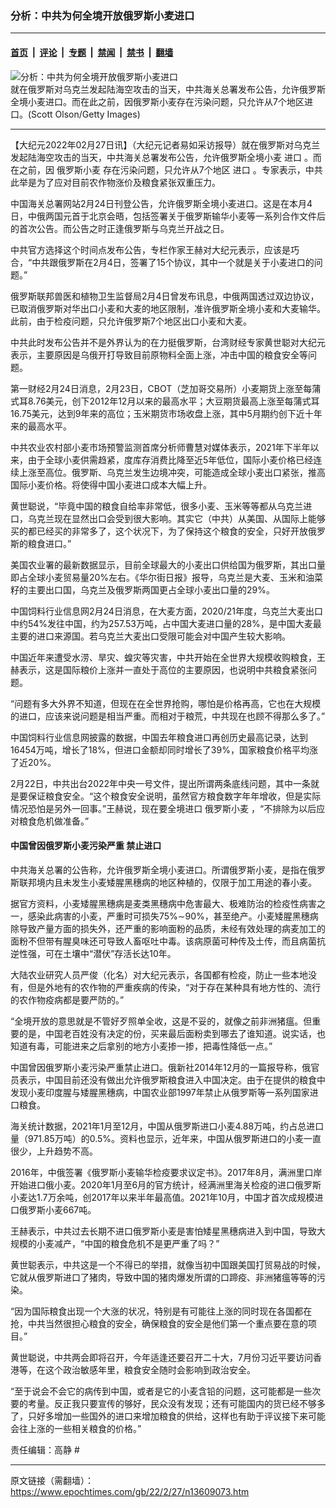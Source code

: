 ### 分析：中共为何全境开放俄罗斯小麦进口

---

#### [首页](../../../..?n13609073) &nbsp;|&nbsp; [评论](../../../../../epoch-comment?n13609073) &nbsp;|&nbsp; [专题](../../../../../epoch-special?n13609073) &nbsp;|&nbsp; [禁闻](../../../../../epoch-news?n13609073) &nbsp;|&nbsp; [禁书](../../../../../books?n13609073) &nbsp;|&nbsp; [翻墙](https://github.com/gfw-breaker/nogfw/blob/master/README.md?n13609073)


<div><img alt="分析：中共为何全境开放俄罗斯小麦进口" class="attachment-djy_600_400 size-djy_600_400 wp-post-image" src="https://i.epochtimes.com/assets/uploads/2022/02/id13609102-3d2b03789bf94cc4eec31f44c4990b82-600x400.jpg"/>
<div class="caption">
 就在俄罗斯对乌克兰发起陆海空攻击的当天，中共海关总署发布公告，允许俄罗斯全境小麦进口。而在此之前，因俄罗斯小麦存在污染问题，只允许从7个地区进口。(Scott Olson/Getty Images)
</div></div><hr/><div class="post_content" id="artbody" itemprop="articleBody">
 <!-- article content begin -->
 <p>
  【大纪元2022年02月27日讯】（大纪元记者易如采访报导）就在俄罗斯对乌克兰发起陆海空攻击的当天，中共海关总署发布公告，允许俄罗斯全境小麦
  <ok href="https://www.epochtimes.com/gb/tag/%E8%BF%9B%E5%8F%A3.html">
   进口
  </ok>
  。而在之前，因
  <ok href="https://www.epochtimes.com/gb/tag/%E4%BF%84%E7%BD%97%E6%96%AF%E5%B0%8F%E9%BA%A6.html">
   俄罗斯小麦
  </ok>
  存在污染问题，只允许从7个地区
  <ok href="https://www.epochtimes.com/gb/tag/%E8%BF%9B%E5%8F%A3.html">
   进口
  </ok>
  。专家表示，中共此举是为了应对目前农作物涨价及粮食紧张双重压力。
 </p>
 <p>
  中国海关总署网站2月24日刊登公告，允许俄罗斯全境小麦进口。这是在本月4日，中俄两国元首于北京会晤，包括签署关于俄罗斯输华小麦等一系列合作文件后的首次公告。而公告之时正逢俄罗斯与乌克兰开战之日。
 </p>
 <p>
  中共官方选择这个时间点发布公告，专栏作家王赫对大纪元表示，应该是巧合，“中共跟俄罗斯在2月4日，签署了15个协议，其中一个就是关于小麦进口的问题。”
 </p>
 <p>
  俄罗斯联邦兽医和植物卫生监督局2月4日曾发布讯息，中俄两国透过双边协议，已取消俄罗斯对华出口小麦和大麦的地区限制，准许俄罗斯全境小麦和大麦输华。此前，由于检疫问题，只允许俄罗斯7个地区出口小麦和大麦。
 </p>
 <p>
  中共此时发布公告并不是外界认为的在力挺俄罗斯，台湾财经专家黄世聪对大纪元表示，主要原因是乌俄开打导致目前原物料全面上涨，冲击中国的粮食安全等问题。
 </p>
 <p>
  第一财经2月24日消息，2月23日，CBOT（芝加哥交易所）小麦期货上涨至每蒲式耳8.76美元，创下2012年12月以来的最高水平；大豆期货最高上涨至每蒲式耳16.75美元，达到9年来的高位；玉米期货市场收盘上涨，其中5月期约创下近十年来的最高水平。
 </p>
 <p>
  中共农业农村部小麦市场预警监测首席分析师曹慧对媒体表示，2021年下半年以来，由于全球小麦供需趋紧，度库存消费比降至近5年低位，国际小麦价格已经连续上涨至高位。俄罗斯、乌克兰发生边境冲突，可能造成全球小麦出口紧张，推高国际小麦价格。将使得中国小麦进口成本大幅上升。
 </p>
 <p>
  黄世聪说，“毕竟中国的粮食自给率非常低，很多小麦、玉米等等都从乌克兰进口，乌克兰现在显然出口会受到很大影响。其实它（中共）从美国、从国际上能够买的都已经买的非常多了，这个状况下，为了保持这个粮食的安全，只好开放俄罗斯的粮食进口。”
 </p>
 <p>
  美国农业署的最新数据显示，目前全球最大的小麦出口供给国为俄罗斯，其出口量即占全球小麦贸易量20%左右。《华尔街日报》报导，乌克兰是大麦、玉米和油菜籽的主要出口国，乌克兰及俄罗斯两国更占全球小麦出口量的29%。
 </p>
 <p>
  中国饲料行业信息网2月24日消息，在大麦方面，2020/21年度，乌克兰大麦出口中约54%发往中国，约为257.53万吨，占中国大麦进口量的28%，是中国大麦最主要的进口来源国。若乌克兰大麦出口受限可能会对中国产生较大影响。
 </p>
 <p>
  中国近年来遭受水涝、旱灾、蝗灾等灾害，中共开始在全世界大规模收购粮食，王赫表示，这是国际粮价上涨并一直处于高位的主要原因，也说明中共粮食紧张问题。
 </p>
 <p>
  “问题有多大外界不知道，但现在在全世界抢购，哪怕是价格再高，它也在大规模的进口，应该来说问题是相当严重。而相对于粮荒，中共现在也顾不得那么多了。”
 </p>
 <p>
  中国饲料行业信息网披露的数据，中国去年粮食进口再创历史最高记录，达到16454万吨，增长了18%，但进口金额却同时增长了39%，国家粮食价格平均涨了近20%。
 </p>
 <p>
  2月22日，中共出台2022年中央一号文件，提出所谓两条底线问题，其中一条就是要保证粮食安全。“这个粮食安全说明，虽然官方粮食数字年年增收，但是实际情况恐怕是另外一回事。”王赫说，现在要全境进口
  <ok href="https://www.epochtimes.com/gb/tag/%E4%BF%84%E7%BD%97%E6%96%AF%E5%B0%8F%E9%BA%A6.html">
   俄罗斯小麦
  </ok>
  ，“不排除为以后应对粮食危机做准备。”
 </p>
 <h4>
  中国曾因俄罗斯小麦污染严重 禁止进口
 </h4>
 <p>
  中共海关总署的公告称，允许俄罗斯全境小麦进口。所谓俄罗斯小麦，是指在俄罗斯联邦境内且未发生小麦矮腥黑穗病的地区种植的，仅限于加工用途的春小麦。
 </p>
 <p>
  据官方资料，小麦矮腥黑穗病是麦类黑穗病中危害最大、极难防治的检疫性病害之一，感染此病害的小麦，严重时可损失75%∼90%，甚至绝产。小麦矮腥黑穗病除导致产量方面的损失外，还严重的影响面粉的品质，未经有效处理的病麦加工的面粉不但带有腥臭味还可导致人畜呕吐中毒。该病原菌可种传及土传，而且病菌抗逆性强，可在土壤中“潜伏”存活长达10年。
 </p>
 <p>
  大陆农业研究人员严俊（化名）对大纪元表示，各国都有检疫，防止一些本地没有，但是外地有的农作物的严重疾病的传染，“对于存在某种具有地方性的、流行的农作物疫病都是要严防的。”
 </p>
 <p>
  “全境开放的意思就是不管好歹照单全收，这是不妥的，就像之前非洲猪瘟。但重要的是，中国老百姓没有决定的份，买来最后面粉卖到哪去了谁知道。说实话，也知道有毒，可能进来之后拿别的地方小麦掺一掺，把毒性降低一点。”
 </p>
 <p>
  中国曾因俄罗斯小麦污染严重禁止进口。俄新社2014年12月的一篇报导称，俄官员表示，中国目前还没有做出允许俄罗斯粮食进入中国决定。由于在提供的粮食中发现小麦印度腥与矮腥黑穗病，中国农业部1997年禁止从俄罗斯等一系列国家进口粮食。
 </p>
 <p>
  海关统计数据，2021年1月至12月，中国从俄罗斯进口小麦4.88万吨，约占总进口量（971.85万吨）的0.5%。资料也显示，近年来，中国从俄罗斯进口的小麦一直很少，上升趋势不高。
 </p>
 <p>
  2016年，中俄签署《俄罗斯小麦输华检疫要求议定书》。2017年8月，满洲里口岸开始进口俄小麦。2020年1月至6月的官方统计，经满洲里海关检疫的进口俄罗斯小麦达1.7万余吨，创2017年以来半年最高值。2021年10月，中国才首次成规模进口俄罗斯小麦667吨。
 </p>
 <p>
  王赫表示，中共过去长期不进口俄罗斯小麦是害怕矮星黑穗病进入到中国，导致大规模的小麦减产，“中国的粮食危机不是更严重了吗？”
 </p>
 <p>
  黄世聪表示，中共这是一个不得已的举措，就像当初中国跟美国打贸易战的时候，它就从俄罗斯进口了猪肉，导致中国的猪肉爆发所谓的口蹄疫、非洲猪瘟等等的污染。
 </p>
 <p>
  “因为国际粮食出现一个大涨的状况，特别是有可能往上涨的同时现在各国都在抢，中共当然很担心粮食的安全，确保粮食的安全是他们第一个重点要在意的项目。”
 </p>
 <p>
  黄世聪说，中共两会即将召开，今年适逢还要召开二十大，7月份习近平要访问香港等，在这个政治敏感年里，粮食安全随时会影响到政治安全。
 </p>
 <p>
  “至于说会不会它的病传到中国，或者是它的小麦含铅的问题，这可能都是一些次要的考量。反正我只要宣传的够好，民众没有发现；还有可能国内的货已经不够多了，只好多增加一些国外的进口来增加粮食的供给，这样也有助于评议接下来可能会往上涨的一些相关粮食的价格。”
 </p>
 <p>
  责任编辑：高静 #
 </p>
 <!-- article content end -->
 <div id="below_article_ad">
 </div>
</div>


---

原文链接（需翻墙）：https://www.epochtimes.com/gb/22/2/27/n13609073.htm